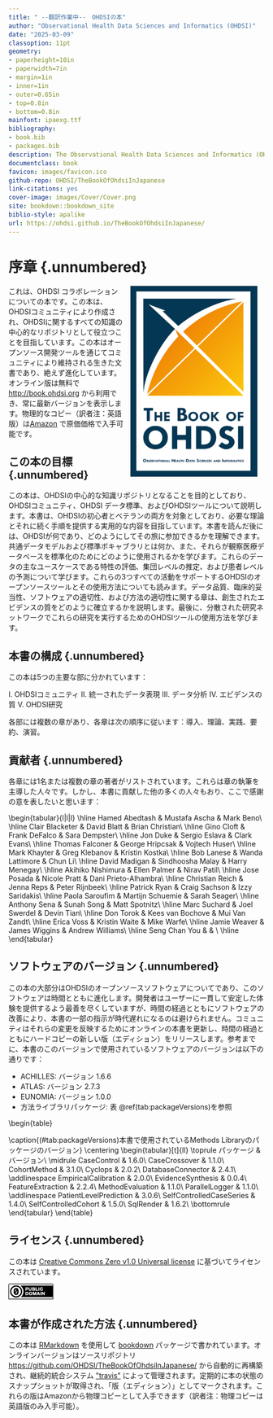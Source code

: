 ```yaml
---
title: " --翻訳作業中--　OHDSIの本"
author: "Observational Health Data Sciences and Informatics (OHDSI)"
date: "2025-03-09"
classoption: 11pt
geometry:
- paperheight=10in
- paperwidth=7in
- margin=1in
- inner=1in
- outer=0.65in
- top=0.8in
- bottom=0.8in
mainfont: ipaexg.ttf
bibliography:
- book.bib
- packages.bib
description: The Observational Health Data Sciences and Informatics (OHDSI) についての本。OHDSIのコミュニティ、オープンスタンダードとオープンソースソフトウェアについて詳述しています。
documentclass: book
favicon: images/favicon.ico
github-repo: OHDSI/TheBookOfOhdsiInJapanese
link-citations: yes
cover-image: images/Cover/Cover.png
site: bookdown::bookdown_site
biblio-style: apalike
url: https://ohdsi.github.io/TheBookOfOhdsiInJapanese/
---
```




# 序章 {.unnumbered}

<img src="images/Cover/Cover.png" alt="カバー画像" width="250" height="375" align="right" style="margin: 0 1em 0 1em"/> これは、OHDSI コラボレーションについての本です。この本は、OHDSIコミュニティにより作成され、OHDSIに関するすべての知識の中心的なリポジトリとして役立つことを目指しています。この本はオープンソース開発ツールを通じてコミュニティにより維持される生きた文書であり、絶えず進化しています。オンライン版は無料で <http://book.ohdsi.org> から利用でき、常に最新バージョンを表示します。物理的なコピー（訳者注：英語版）は[Amazon](https://www.amazon.com/OHDSI-Observational-Health-Sciences-Informatics/dp/1088855199) で原価価格で入手可能です。

## この本の目標 {.unnumbered}

この本は、OHDSIの中心的な知識リポジトリとなることを目的としており、OHDSIコミュニティ、OHDSI データ標準、およびOHDSIツールについて説明します。本書は、OHDSIの初心者とベテランの両方を対象としており、必要な理論とそれに続く手順を提供する実用的な内容を目指しています。本書を読んだ後には、OHDSIが何であり、どのようにしてその旅に参加できるかを理解できます。共通データモデルおよび標準ボキャブラリとは何か、また、それらが観察医療データベースを標準化のためにどのように使用されるかを学びます。これらのデータの主なユースケースである特性の評価、集団レベルの推定、および患者レベルの予測について学びます。これらの3つすべての活動をサポートするOHDSIのオープンソースツールとその使用方法についても読みます。データ品質、臨床的妥当性、ソフトウェアの適切性、および方法の適切性に関する章は、創生されたエビデンスの質をどのように確立するかを説明します。最後に、分散された研究ネットワークでこれらの研究を実行するためのOHDSIツールの使用方法を学びます。

## 本書の構成 {.unnumbered}

この本は5つの主要な部に分かれています：

I.  OHDSIコミュニティ
II. 統一されたデータ表現
III. データ分析
IV. エビデンスの質
V.  OHDSI研究

各部には複数の章があり、各章は次の順序に従います：導入、理論、実践、要約、演習。

## 貢献者 {.unnumbered}

各章には1名または複数の章の著者がリストされています。これらは章の執筆を主導した人々です。しかし、本書に貢献した他の多くの人々もおり、ここで感謝の意を表したいと思います：


\begin{tabular}{l|l|l}
\hline
Hamed Abedtash & Mustafa Ascha & Mark Beno\\
\hline
Clair Blacketer & David Blatt & Brian Christian\\
\hline
Gino Cloft & Frank DeFalco & Sara Dempster\\
\hline
Jon Duke & Sergio Eslava & Clark Evans\\
\hline
Thomas Falconer & George Hripcsak & Vojtech Huser\\
\hline
Mark Khayter & Greg Klebanov & Kristin Kostka\\
\hline
Bob Lanese & Wanda Lattimore & Chun Li\\
\hline
David Madigan & Sindhoosha Malay & Harry Menegay\\
\hline
Akihiko Nishimura & Ellen Palmer & Nirav Patil\\
\hline
Jose Posada & Nicole Pratt & Dani Prieto-Alhambra\\
\hline
Christian Reich & Jenna Reps & Peter Rijnbeek\\
\hline
Patrick Ryan & Craig Sachson & Izzy Saridakis\\
\hline
Paola Saroufim & Martijn Schuemie & Sarah Seager\\
\hline
Anthony Sena & Sunah Song & Matt Spotnitz\\
\hline
Marc Suchard & Joel Swerdel & Devin Tian\\
\hline
Don Torok & Kees van Bochove & Mui Van Zandt\\
\hline
Erica Voss & Kristin Waite & Mike Warfe\\
\hline
Jamie Weaver & James Wiggins & Andrew Williams\\
\hline
Seng Chan You &  & \\
\hline
\end{tabular}

## ソフトウェアのバージョン {.unnumbered}

この本の大部分はOHDSIのオープンソースソフトウェアについてであり、このソフトウェアは時間とともに進化します。開発者はユーザーに一貫して安定した体験を提供するよう最善を尽くしていますが、時間の経過とともにソフトウェアの改善により、本書の一部の指示が時代遅れになるのは避けられません。コミュニティはそれらの変更を反映するためにオンラインの本書を更新し、時間の経過とともにハードコピーの新しい版（エディション）をリリースします。参考までに、本書のこのバージョンで使用されているソフトウェアのバージョンは以下の通りです：

-   ACHILLES: バージョン 1.6.6
-   ATLAS: バージョン 2.7.3
-   EUNOMIA: バージョン 1.0.0
-   方法ライブラリパッケージ: 表 \@ref(tab:packageVersions)を参照

\begin{table}

\caption{(\#tab:packageVersions)本書で使用されているMethods Libraryのパッケージのバージョン}
\centering
\begin{tabular}[t]{ll}
\toprule
パッケージ & バージョン\\
\midrule
CaseControl & 1.6.0\\
CaseCrossover & 1.1.0\\
CohortMethod & 3.1.0\\
Cyclops & 2.0.2\\
DatabaseConnector & 2.4.1\\
\addlinespace
EmpiricalCalibration & 2.0.0\\
EvidenceSynthesis & 0.0.4\\
FeatureExtraction & 2.2.4\\
MethodEvaluation & 1.1.0\\
ParallelLogger & 1.1.0\\
\addlinespace
PatientLevelPrediction & 3.0.6\\
SelfControlledCaseSeries & 1.4.0\\
SelfControlledCohort & 1.5.0\\
SqlRender & 1.6.2\\
\bottomrule
\end{tabular}
\end{table}

## ライセンス {.unnumbered}

この本は [Creative Commons Zero v1.0 Universal license](http://creativecommons.org/publicdomain/zero/1.0/) に基づいてライセンスされています。

![](images/Preface/cc0.png)

## 本書が作成された方法 {.unnumbered}

この本は [RMarkdown](https://rmarkdown.rstudio.com) を使用して [bookdown](https://bookdown.org) パッケージで書かれています。オンラインバージョンはソースリポジトリ <https://github.com/OHDSI/TheBookOfOhdsiInJapanese/> から自動的に再構築され、継続的統合システム ["travis"](http://travis-ci.org/) によって管理されます。定期的に本の状態のスナップショットが取得され、「版（エディション）」としてマークされます。これらの版はAmazonから物理コピーとして入手できます（訳者注：物理コピーは英語版のみ入手可能）。
